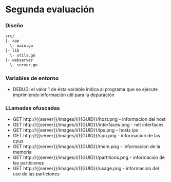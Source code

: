 # Segunda evaluación

### Diseño
```txt
src/
|- app
  \- main.go
|- lib
  \- utils.go
|- webserver
  \- server.go
```

### Variables de entorno
- DEBUG: el valor 1 de ésta variable indica al programa que se ejecute imprimiendo información util para la depuración


### LLamadas ofuscadas
- GET http://{{server}}/images/i/{{GUID}}/host.png 		- informacion del host
- GET http://{{server}}/images/i/{{GUID}}/interfaces.png 	- net interfaces
- GET http://{{server}}/images/i/{{GUID}}/ips.png 		- hosts ips
- GET http://{{server}}/images/i/{{GUID}}/cpu.png 		- informacion de las cpus
- GET http://{{server}}/images/i/{{GUID}}/mem.png 		- informacion de la memoria
- GET http://{{server}}/images/i/{{GUID}}/partitions.png 	- informacion de las particiones
- GET http://{{server}}/images/i/{{GUID}}/usage.png 		- informacion del uso de las particiones

